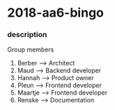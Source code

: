 # 2018-aa6-bingo

### description

Group members
1. Berber --> Architect
1. Maud --> Backend developer
1. Hannah -->  Product owner
1. Pleun --> Frontend developer
1. Maartje --> Frontend developer
1. Renske --> Documentation
